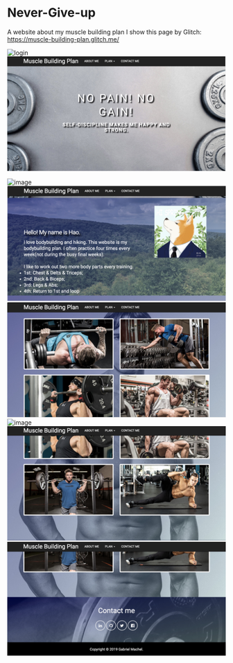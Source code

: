 # Never-Give-up
A website about my muscle building plan
I show this page by Glitch:
https://muscle-building-plan.glitch.me/

<img src="https://raw.githubusercontent.com/eherozhao/Never-Give-up/raw/master/screenshot/1.jpg" width = "600" alt="login" align=center/>

<img src="http://github.com/eherozhao/Never-Give-up/raw/master/screenshot/1.jpg" width = "600" alt="image1" align=center/>

![image](https://raw.githubusercontent.com/eherozhao/Never-Give-up/raw/master/screenshot/1.jpg)
![image](http://github.com/eherozhao/Never-Give-up/raw/master/screenshot/2.jpg)
![image](http://github.com/eherozhao/Never-Give-up/raw/master/screenshot/3.jpg)
![image](http://github.com/eherozhao/Never-Give-up/raw/master/screenshot/4.png)
![image](http://github.com/eherozhao/Never-Give-up/raw/master/screenshot/5.jpg)
![image](http://github.com/eherozhao/Never-Give-up/raw/master/screenshot/6.jpg)




